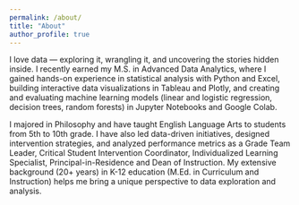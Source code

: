 ```yaml
---
permalink: /about/
title: "About"
author_profile: true
---
```


I love data — exploring it, wrangling it, and uncovering the stories hidden inside. I recently earned my M.S. in Advanced Data Analytics, where I gained hands-on experience in statistical analysis with Python and Excel, building interactive data visualizations in Tableau and Plotly, and creating and evaluating machine learning models (linear and logistic regression, decision trees, random forests) in Jupyter Notebooks and Google Colab.

I majored in Philosophy and have taught English Language Arts to students from 5th to 10th grade. I have also led data-driven initiatives, designed intervention strategies, and analyzed performance metrics as a Grade Team Leader, Critical Student Intervention Coordinator, Individualized Learning Specialist, Principal-in-Residence and Dean of Instruction. My extensive background (20+ years) in K-12 education (M.Ed. in Curriculum and Instruction) helps me bring a unique perspective to data exploration and analysis. 
